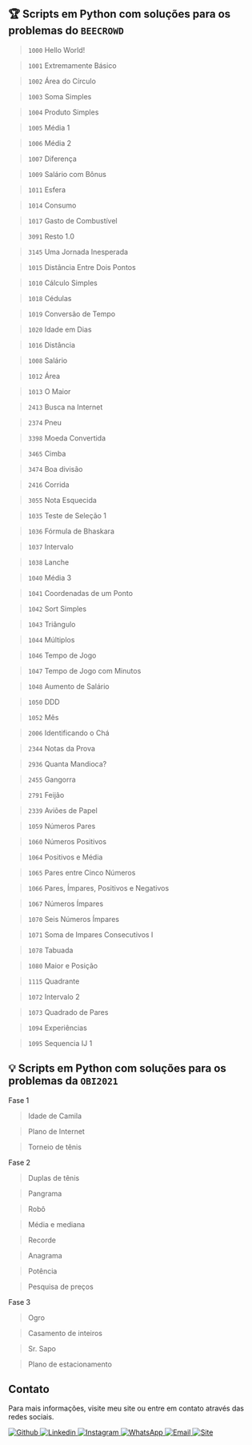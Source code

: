 ## 🏆 Scripts em Python com soluções para os problemas do `BEECROWD`

> `1000` Hello World!

> `1001` Extremamente Básico

> `1002` Área do Círculo

> `1003` Soma Simples

> `1004` Produto Simples

> `1005` Média 1

> `1006` Média 2

> `1007` Diferença

> `1009` Salário com Bônus

> `1011` Esfera

> `1014` Consumo

> `1017` Gasto de Combustível

> `3091` Resto 1.0

> `3145` Uma Jornada Inesperada

> `1015` Distância Entre Dois Pontos

> `1010` Cálculo Simples

> `1018` Cédulas

> `1019` Conversão de Tempo

> `1020` Idade em Dias

> `1016` Distância

> `1008` Salário

> `1012` Área

> `1013` O Maior

> `2413` Busca na Internet

> `2374` Pneu

> `3398` Moeda Convertida

> `3465` Cimba

> `3474` Boa divisão

> `2416` Corrida

> `3055` Nota Esquecida

> `1035` Teste de Seleção 1

> `1036` Fórmula de Bhaskara

> `1037` Intervalo

> `1038` Lanche

> `1040` Média 3

> `1041` Coordenadas de um Ponto

> `1042` Sort Simples

> `1043` Triângulo

> `1044` Múltiplos

> `1046` Tempo de Jogo

> `1047` Tempo de Jogo com Minutos

> `1048` Aumento de Salário

> `1050` DDD

> `1052` Mês

> `2006` Identificando o Chá

> `2344` Notas da Prova

> `2936` Quanta Mandioca?

> `2455` Gangorra

> `2791` Feijão

> `2339` Aviões de Papel

> `1059` Números Pares

> `1060` Números Positivos

> `1064` Positivos e Média

> `1065` Pares entre Cinco Números

> `1066` Pares, Ímpares, Positivos e Negativos

> `1067` Números Ímpares

> `1070` Seis Números Ímpares

> `1071` Soma de Impares Consecutivos I

> `1078` Tabuada

> `1080` Maior e Posição

> `1115` Quadrante

> `1072` Intervalo 2

> `1073` Quadrado de Pares

> `1094` Experiências

> `1095` Sequencia IJ 1

## 💡 Scripts em Python com soluções para os problemas da `OBI2021`

Fase 1
> Idade de Camila

> Plano de Internet

> Torneio de tênis

Fase 2
> Duplas de tênis

> Pangrama

> Robô

> Média e mediana

> Recorde

> Anagrama

> Potência

> Pesquisa de preços

Fase 3

> Ogro

> Casamento de inteiros

> Sr. Sapo

> Plano de estacionamento

## Contato
Para mais informações, visite meu site ou entre em contato através das redes sociais.

<div>
    <a target="_blank" title="Github" href="https://github.com/jefter-dev">
        <img loading="lazy"
            src="https://img.shields.io/badge/GitHub-100000?style=for-the-badge&logo=github&logoColor=white"
            alt="Github"></img>
    </a>
    <a target="_blank" title="Linkedin" href="https://www.linkedin.com/in/jefterdev">
        <img loading="lazy"
            src="https://img.shields.io/badge/-LinkedIn-%230077B5?style=for-the-badge&logo=linkedin&logoColor=white"
            alt="Linkedin"></img>
    </a>
    <a target="_blank" title="Instagram" href="https://instagram.com/jefterdev">
        <img loading="lazy"
            src="https://img.shields.io/badge/-Instagram-%23E4405F?style=for-the-badge&logo=instagram&logoColor=white"
            alt="Instagram"></img>
    </a>
    <a target="_blank" title="WhatsApp" href="https://api.whatsapp.com/send?phone=5511981816780">
        <img
            src="https://img.shields.io/badge/-WhatsApp-25d366?style=for-the-badge&logo=whatsapp&logoColor=white"
            alt="WhatsApp"></img>
    </a>
    <a target="_blank" title="Email" href="mailto:contato@jefterdev.com">
        <img loading="lazy"
            src="https://img.shields.io/badge/-EMAIL-58d5d3?style=for-the-badge&logo=maildotru&logoColor=white"
            alt="Email"></img>
    </a>
    <a target="_blank" title="Site" href="http://jefterdev.com/">
        <img loading="lazy"
            src="https://img.shields.io/badge/-Site-07161b?style=for-the-badge&logo=sitepoint&logoColor=white"
            alt="Site"></img>
    </a>
</div>